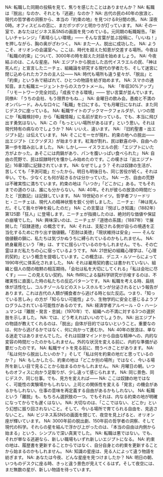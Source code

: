 NA: 転職した同期の投稿を見て、焦りを感じたことはありませんか？
NA: 転職は『脱出』なのか、それとも『逃避』なのか？
NA: 古代の民の40年の放浪と、現代の哲学者の洞察から、本当の『約束の地』を見つける8分間の旅。
NA: 深夜0時。オフィスビルの窓に、まだポツポツと明かりが灯っています。
NA: その一室で、あなたはビジネス系SNSの画面を見つめている。元同期の転職報告。「新しいチャレンジ」「素晴らしい環境」—— そんな言葉が並ぶ投稿に、「いいね！」を押しながら、胸の奥がざわつく。
NA: また一人、脱出に成功した。
NA: ようこそ、オリオンの会議室へ。ここは、時代を超えた知恵が交差する場所。今夜は「転職の約束」について、3000年の時を超えた対話を始めましょう。
NA: 今夜結ぶのは、こんな星座。
NA: エジプトから脱出した古代イスラエルの民、「神は死んだ」と宣言したニーチェ、組織論を研究する現代の学者たち、そして迷宮に閉じ込められたカフカの主人公——
NA: 時代も場所も違う星々が、「脱出」と「約束」という糸で結ばれて、ひとつの物語を紡ぎ始めます。
NA: スマホの通知音。また転職エージェントからのスカウトメール。
NA: 「年収30%アップ」「リモートワーク完全対応」「成長できる環境」—— 甘い言葉が並んでいます。
同僚A: 「うちの会社、もう限界かもね...」
NA: 金曜日の飲み会。愚痴と不満のオンパレード。みんな口々に「転職」を口にする。でも月曜日になれば、また同じデスクに座っている。
NA: 転職サイトのブックマークフォルダが、いつの間にか「転職検討中」から「転職情報」に名前が変わっている。でも、本当に飛び出す勇気はない。
NA: この「もっといい場所があるはず」という思い。それは現代特有の病なのでしょうか？
NA: いいえ、違います。
NA: 『旧約聖書・出エジプト記』は伝えています。
NA: そこにモーセが現れ、約束の地への脱出——出エジプト（エクソダス）が始まります。紅海が割れ、民は歓喜の中、自由への第一歩を踏み出しました。
NA: しかし——
イスラエルの民: 「エジプトにいた方がよかった。あそこには肉鍋があり、パンを腹いっぱい食べられた」
NA: 自由の荒野で、民は奴隷時代を懐かしみ始めたのです。この嘆きは『出エジプト記』16章3節に記録されています。
NA: なぜでしょう？ それは奴隷の生活が、苦しくても「予測可能」だったから。明日も明後日も、同じ苦役が続く。それは辛い。でも、少なくとも何が起きるかは分かっていた。
NA: 一方、自由の荒野は不確実性に満ちています。約束の地は「いつか」「どこかに」ある。でもそれまでの道のりは、誰にも分からない。
NA: 40年。それが彼らの放浪の時間だったと『民数記』は記録しています。
NA: 19世紀のドイツ。哲学者フリードリヒ・ニーチェは、現代人の精神状態を鋭く分析しました。
ニーチェ: 「神は死んだ。そして我々が神を殺したのだ」
NA: この言葉は『悦ばしき知識』（1882年）第125節「狂人」に登場します。ニーチェが指摘したのは、絶対的な価値や保証の崩壊でした。
NA: 興味深いのは、ニーチェが『道徳の系譜』（1887年）で展開した「奴隷道徳」の概念です。
NA: それは、支配される側が自らの境遇を正当化するために作り出す価値観。「忍耐は美徳」「現状維持は安全」—— そんな価値観の鎖に、私たちは気づかぬうちに縛られているのかもしれません。
NA: 終身雇用という「神」は、すでに揺らいでいるのかもしれません。でも、その亡霊はまだ私たちの心に宿っているようです。
NA: 21世紀の組織心理学は、「心理的契約」という概念を提唱しています。この概念は、デニス・ルソーらによって1990年代に体系化されました。
NA: それは雇用契約書には書かれていない、組織と個人の間の暗黙の相互期待。「会社は私を大切にしてくれる」「私は会社に尽くす」—— この見えない契約。
NA: fMRIによる脳科学研究が示唆するのは、不確実性に直面した時の私たちの反応パターンです。
NA: 転職を考える時、扁桃体が活性化し、コルチゾールなどのストレスホルモンが分泌されるという報告があります。これは古代の人類が捕食者から逃げる時と似た反応。つまり、「知っている苦しみ」の方が「知らない可能性」より、生物学的に安全と感じるようプログラムされている可能性があるのです。
NA: 経済学者アルベール・O・ハーシュマンは『離脱・発言・忠誠』（1970年）で、組織への不満に対する3つの選択肢を示しました。
NA: では、どう考えればいいのでしょうか。
NA: 出エジプトの物語が教えてくれるのは、「脱出」自体が目的ではないということ。重要なのは、何から逃げるかではなく、何に向かって進むか。
NA: 40年の放浪は、単なる迷走ではありませんでした。それは奴隷マインドから自由な精神への、内的な変容の時間だったのかもしれません。外的な状況を変える前に、内的な準備が必要だったのです。
NA: 転職サイトを見る前に、問うべきことがあります。
NA: 「私は何から脱出したいのか？」そして「私は何を約束の地だと思っているのか？」
NA: もしかしたら、約束の地は「どこか別の場所」ではなく、今いる場所を新しい目で見ることから始まるのかもしれません。
NA: 月曜日の朝。いつものオフィスに向かう足取りが、少し違って感じられます。
NA: 同じ景色、同じデスク、同じ仕事。でも、見方を変えれば——
NA: ここは奴隷の地ではなく、可能性の実験場かもしれない。上司との関係性を変える「発言」の機会があるかもしれない。仕事の意味を再定義する自由があるかもしれない。
NA: 転職という「離脱」も、もちろん選択肢の一つ。でもそれは、内なる約束の地が明確になってからでも遅くはない。
NA: 大切なのは、「ここではない、どこか」という幻想に振り回されないこと。そして、今いる場所で育てられる自由を、見逃さないこと。
NA: ビジネス系SNSの画面を閉じて、夜空を見上げると、オリオン座が輝いています。
NA: 3000年前の脱出劇、150年前の哲学者の洞察、そして現代の科学。それらの星を結んで浮かび上がったのは、「本当の自由は内側から始まる」という、シンプルで深い真実でした。
NA: 転職は悪ではない。でも、それが単なる逃避なら、新しい職場もいずれ新しいエジプトになる。
NA: 約束の地は、履歴書を更新することからではなく、自分自身との約束を更新することから始まるのかもしれません。
NA: 知識の星座は、見る人によって違う物語を紡ぎます。
NA: あなたは今夜、どんな星座を見つけましたか？
NA: 明日の朝、いつものデスクに座る時、きっと違う景色が見えてくるはず。そして夜空には、まだ無数の星が、新しい物語を待っています。